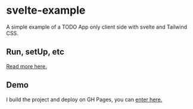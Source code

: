 # svelte-example
A simple example of a TODO App only client side with svelte and Tailwind CSS.

## Run, setUp, etc
[Read more here.](docs/SvelteDefaultREADME.md)

## Demo
I build the project and deploy on GH Pages, you can [enter here.](https://www.lmoscheni.github.io/svelte-example)